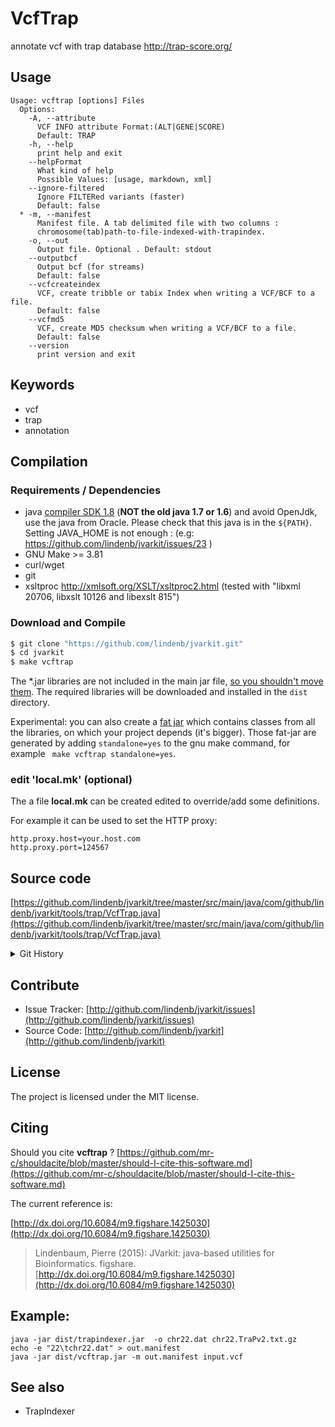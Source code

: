 # VcfTrap

annotate vcf with trap database http://trap-score.org/


## Usage

```
Usage: vcftrap [options] Files
  Options:
    -A, --attribute
      VCF INFO attribute Format:(ALT|GENE|SCORE)
      Default: TRAP
    -h, --help
      print help and exit
    --helpFormat
      What kind of help
      Possible Values: [usage, markdown, xml]
    --ignore-filtered
      Ignore FILTERed variants (faster)
      Default: false
  * -m, --manifest
      Manifest file. A tab delimited file with two columns : 
      chromosome(tab)path-to-file-indexed-with-trapindex. 
    -o, --out
      Output file. Optional . Default: stdout
    --outputbcf
      Output bcf (for streams)
      Default: false
    --vcfcreateindex
      VCF, create tribble or tabix Index when writing a VCF/BCF to a file.
      Default: false
    --vcfmd5
      VCF, create MD5 checksum when writing a VCF/BCF to a file.
      Default: false
    --version
      print version and exit

```


## Keywords

 * vcf
 * trap
 * annotation


## Compilation

### Requirements / Dependencies

* java [compiler SDK 1.8](http://www.oracle.com/technetwork/java/index.html) (**NOT the old java 1.7 or 1.6**) and avoid OpenJdk, use the java from Oracle. Please check that this java is in the `${PATH}`. Setting JAVA_HOME is not enough : (e.g: https://github.com/lindenb/jvarkit/issues/23 )
* GNU Make >= 3.81
* curl/wget
* git
* xsltproc http://xmlsoft.org/XSLT/xsltproc2.html (tested with "libxml 20706, libxslt 10126 and libexslt 815")


### Download and Compile

```bash
$ git clone "https://github.com/lindenb/jvarkit.git"
$ cd jvarkit
$ make vcftrap
```

The *.jar libraries are not included in the main jar file, [so you shouldn't move them](https://github.com/lindenb/jvarkit/issues/15#issuecomment-140099011 ).
The required libraries will be downloaded and installed in the `dist` directory.

Experimental: you can also create a [fat jar](https://stackoverflow.com/questions/19150811/) which contains classes from all the libraries, on which your project depends (it's bigger). Those fat-jar are generated by adding `standalone=yes` to the gnu make command, for example ` make vcftrap standalone=yes`.

### edit 'local.mk' (optional)

The a file **local.mk** can be created edited to override/add some definitions.

For example it can be used to set the HTTP proxy:

```
http.proxy.host=your.host.com
http.proxy.port=124567
```
## Source code 

[https://github.com/lindenb/jvarkit/tree/master/src/main/java/com/github/lindenb/jvarkit/tools/trap/VcfTrap.java](https://github.com/lindenb/jvarkit/tree/master/src/main/java/com/github/lindenb/jvarkit/tools/trap/VcfTrap.java)


<details>
<summary>Git History</summary>

```
Fri Nov 10 19:31:29 2017 +0100 ; fix a bug in trapindexer ; https://github.com/lindenb/jvarkit/commit/83c4f8cbf9cdf85a1d310b4e661797ed6febe5bd
Fri Nov 10 18:25:15 2017 +0100 ; vcftrap min/max && fix fat in makefile ; https://github.com/lindenb/jvarkit/commit/aad41d76ccb11cc7b8d6eafb289c2a0242a18f2e
Tue Nov 7 10:25:46 2017 +0100 ; tools for trap-score.org ; https://github.com/lindenb/jvarkit/commit/54bf01ddbf3594f5a5b4aee149d67604df343af7
Tue Nov 7 10:22:52 2017 +0100 ; tools for trap-score.org ; https://github.com/lindenb/jvarkit/commit/f4229a3e73f1be84e74e1ba3aad3d11fdbdaf541
```

</details>

## Contribute

- Issue Tracker: [http://github.com/lindenb/jvarkit/issues](http://github.com/lindenb/jvarkit/issues)
- Source Code: [http://github.com/lindenb/jvarkit](http://github.com/lindenb/jvarkit)

## License

The project is licensed under the MIT license.

## Citing

Should you cite **vcftrap** ? [https://github.com/mr-c/shouldacite/blob/master/should-I-cite-this-software.md](https://github.com/mr-c/shouldacite/blob/master/should-I-cite-this-software.md)

The current reference is:

[http://dx.doi.org/10.6084/m9.figshare.1425030](http://dx.doi.org/10.6084/m9.figshare.1425030)

> Lindenbaum, Pierre (2015): JVarkit: java-based utilities for Bioinformatics. figshare.
> [http://dx.doi.org/10.6084/m9.figshare.1425030](http://dx.doi.org/10.6084/m9.figshare.1425030)


## Example:

```
java -jar dist/trapindexer.jar  -o chr22.dat chr22.TraPv2.txt.gz
echo -e "22\tchr22.dat" > out.manifest
java -jar dist/vcftrap.jar -m out.manifest input.vcf
```


## See also

* TrapIndexer


